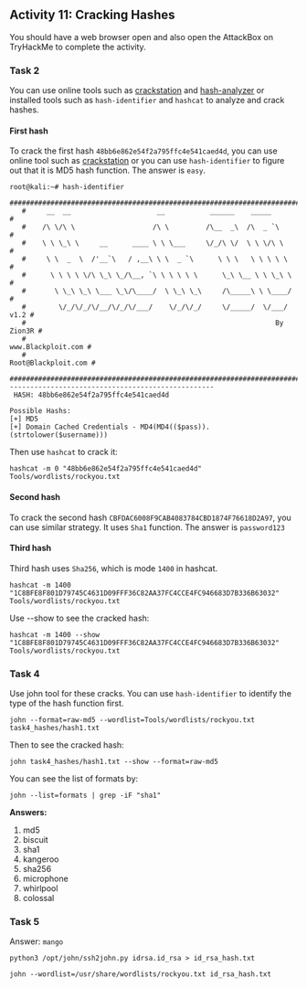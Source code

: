 ## Activity 11: Cracking Hashes

You should have a web browser open and also open the AttackBox on TryHackMe to complete the activity.


### Task 2

You can use online tools such as [crackstation](https://crackstation.net/) and [hash-analyzer](https://www.tunnelsup.com/hash-analyzer/) or installed 
tools such as `hash-identifier` and `hashcat` to analyze and crack hashes.

#### First hash

To crack the first hash `48bb6e862e54f2a795ffc4e541caed4d`, you can use online tool such as [crackstation](https://crackstation.net/) or you can use `hash-identifier`
to figure out that it is MD5 hash function. The answer is `easy`.

```
root@kali:~# hash-identifier
   #########################################################################
   #     __  __                     __           ______    _____           #
   #    /\ \/\ \                   /\ \         /\__  _\  /\  _ `\         #
   #    \ \ \_\ \     __      ____ \ \ \___     \/_/\ \/  \ \ \/\ \        #
   #     \ \  _  \  /'__`\   / ,__\ \ \  _ `\      \ \ \   \ \ \ \ \       #
   #      \ \ \ \ \/\ \_\ \_/\__, `\ \ \ \ \ \      \_\ \__ \ \ \_\ \      #
   #       \ \_\ \_\ \___ \_\/\____/  \ \_\ \_\     /\_____\ \ \____/      #
   #        \/_/\/_/\/__/\/_/\/___/    \/_/\/_/     \/_____/  \/___/  v1.2 #
   #                                                             By Zion3R #
   #                                                    www.Blackploit.com #
   #                                                   Root@Blackploit.com #
   #########################################################################
--------------------------------------------------
 HASH: 48bb6e862e54f2a795ffc4e541caed4d

Possible Hashs:
[+] MD5
[+] Domain Cached Credentials - MD4(MD4(($pass)).(strtolower($username)))
```

Then use `hashcat` to crack it:

```
hashcat -m 0 "48bb6e862e54f2a795ffc4e541caed4d" Tools/wordlists/rockyou.txt
```

#### Second hash

To crack the second hash `CBFDAC6008F9CAB4083784CBD1874F76618D2A97`, you can use similar strategy. It uses `Sha1` function. The answer is `password123`

#### Third hash

Third hash uses `Sha256`, which is mode `1400` in hashcat. 

```
hashcat -m 1400 "1C8BFE8F801D79745C4631D09FFF36C82AA37FC4CCE4FC946683D7B336B63032" Tools/wordlists/rockyou.txt
```

Use --show to see the cracked hash:

```
hashcat -m 1400 --show "1C8BFE8F801D79745C4631D09FFF36C82AA37FC4CCE4FC946683D7B336B63032" Tools/wordlists/rockyou.txt
```

### Task 4

Use john tool for these cracks. You can use `hash-identifier` to identify the type of the hash function first.

```
john --format=raw-md5 --wordlist=Tools/wordlists/rockyou.txt task4_hashes/hash1.txt
```

Then to see the cracked hash:

```
john task4_hashes/hash1.txt --show --format=raw-md5
```

You can see the list of formats by:

```
john --list=formats | grep -iF "sha1"
```

**Answers:**

1. md5
2. biscuit
3. sha1
4. kangeroo
5. sha256
6. microphone
7. whirlpool
8. colossal


### Task 5

Answer: `mango`

```
python3 /opt/john/ssh2john.py idrsa.id_rsa > id_rsa_hash.txt
```

```
john --wordlist=/usr/share/wordlists/rockyou.txt id_rsa_hash.txt
```

